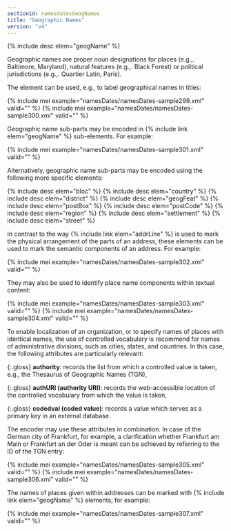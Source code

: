 ```yaml
---
sectionid: namesdatesGeogNames
title: "Geographic Names"
version: "v4"
---
```


{% include desc elem="geogName" %}

Geographic names are proper noun designations for places (e.g.,. Baltimore, Maryland), natural features (e.g.,. Black Forest) or political jurisdictions (e.g.,. Quartier Latin, Paris).

The element can be used, e.g., to label geographical names in titles:

{% include mei example="namesDates/namesDates-sample299.xml" valid="" %}
{% include mei example="namesDates/namesDates-sample300.xml" valid="" %}

Geographic name sub-parts may be encoded in {% include link elem="geogName" %} sub-elements. For example:

{% include mei example="namesDates/namesDates-sample301.xml" valid="" %}

Alternatively, geographic name sub-parts may be encoded using the following more specific elements:

{% include desc elem="bloc" %}
{% include desc elem="country" %}
{% include desc elem="district" %}
{% include desc elem="geogFeat" %}
{% include desc elem="postBox" %}
{% include desc elem="postCode" %}
{% include desc elem="region" %}
{% include desc elem="settlement" %}
{% include desc elem="street" %}

In contrast to the way {% include link elem="addrLine" %} is used to mark the physical arrangement of the parts of an address, these elements can be used to mark the semantic components of an address. For example:

{% include mei example="namesDates/namesDates-sample302.xml" valid="" %}

They may also be used to identify place name components within textual content:

{% include mei example="namesDates/namesDates-sample303.xml" valid="" %}
{% include mei example="namesDates/namesDates-sample304.xml" valid="" %}

To enable localization of an organization, or to specify names of places with identical names, the use of controlled vocabulary is recommend for names of administrative divisions, such as cities, states, and countries. In this case, the following attributes are particularly relevant:

{:.gloss}
**authority**: records the list from which a controlled value is taken, e.g., the Thesaurus of Geographic Names (TGN),

{:.gloss}
**authURI (authority URI)**: records the web-accessible location of the controlled vocabulary from which the value is taken,

{:.gloss}
**codedval (coded value)**: records a value which serves as a primary key in an external database.

The encoder may use these attributes in combination. In case of the German city of Frankfurt, for example, a clarification whether Frankfurt am Main or Frankfurt an der Oder is meant can be achieved by referring to the ID of the TGN entry:

{% include mei example="namesDates/namesDates-sample305.xml" valid="" %}
{% include mei example="namesDates/namesDates-sample306.xml" valid="" %}

The names of places given within addresses can be marked with {% include link elem="geogName" %} elements, for example:

{% include mei example="namesDates/namesDates-sample307.xml" valid="" %}
